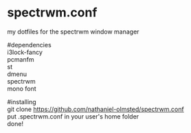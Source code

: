 # spectrwm.conf
my dotfiles for the spectrwm window manager

#dependencies                                      
i3lock-fancy                                       
pcmanfm                            
st                          
dmenu                        
spectrwm                       
mono font

#installing                       
git clone https://github.com/nathaniel-olmsted/spectrwm.conf                    
put .spectrwm.conf in your user's home folder                      
done!             
 
